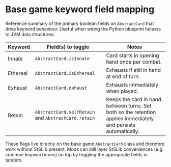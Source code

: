 # Base game keyword field mapping

Reference summary of the primary boolean fields on `AbstractCard` that drive keyword behaviour. Useful when wiring the
Python blueprint helpers to JVM data structures.

| Keyword | Field(s) to toggle | Notes |
| --- | --- | --- |
| Innate | `AbstractCard.isInnate` | Card starts in opening hand once per combat. |
| Ethereal | `AbstractCard.isEthereal` | Exhausts if still in hand at end of turn. |
| Exhaust | `AbstractCard.exhaust` | Exhausts immediately when played. |
| Retain | `AbstractCard.selfRetain` and `AbstractCard.retain` | Keeps the card in hand between turns. Set both so the retention applies immediately and persists automatically. |

These flags live directly on the base game `AbstractCard` class and therefore work without StSLib present. Mods can still
layer StSLib conveniences (e.g. common keyword icons) on top by toggling the appropriate fields in tandem.
